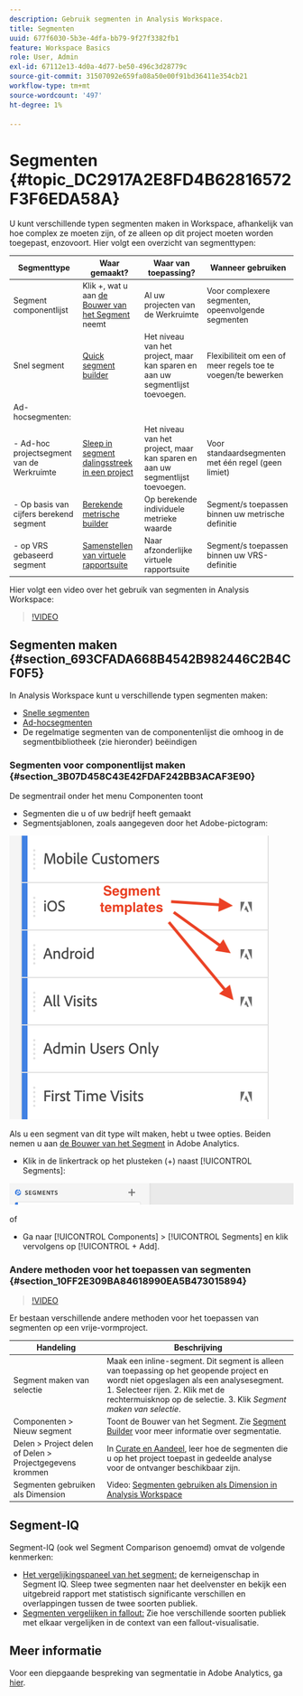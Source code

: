 ```yaml
---
description: Gebruik segmenten in Analysis Workspace.
title: Segmenten
uuid: 677f6030-5b3e-4dfa-bb79-9f27f3382fb1
feature: Workspace Basics
role: User, Admin
exl-id: 67112e13-4d0a-4d77-be50-496c3d28779c
source-git-commit: 31507092e659fa08a50e00f91bd36411e354cb21
workflow-type: tm+mt
source-wordcount: '497'
ht-degree: 1%

---
```



# Segmenten {#topic_DC2917A2E8FD4B62816572F3F6EDA58A}

U kunt verschillende typen segmenten maken in Workspace, afhankelijk van hoe complex ze moeten zijn, of ze alleen op dit project moeten worden toegepast, enzovoort. Hier volgt een overzicht van segmenttypen:

| Segmenttype | Waar gemaakt? | Waar van toepassing? | Wanneer gebruiken |
| --- | --- | --- | --- |
| Segment componentlijst | Klik +, wat u aan [de Bouwer van het Segment ](/help/components/segmentation/segmentation-workflow/seg-build.md) neemt | Al uw projecten van de Werkruimte | Voor complexere segmenten, opeenvolgende segmenten |
| Snel segment | [Quick segment builder](/help/analyze/analysis-workspace/components/segments/quick-segments.md) | Het niveau van het project, maar kan sparen en aan uw segmentlijst toevoegen. | Flexibiliteit om een of meer regels toe te voegen/te bewerken |
| Ad-hocsegmenten: |  |  |  |
| - Ad-hoc projectsegment van de Werkruimte | [Sleep in segment dalingsstreek in een project](/help/analyze/analysis-workspace/components/segments/ad-hoc-segments.md) | Het niveau van het project, maar kan sparen en aan uw segmentlijst toevoegen. | Voor standaardsegmenten met één regel (geen limiet) |
| - Op basis van cijfers berekend segment | [Berekende metrische builder](https://experienceleague.adobe.com/docs/analytics/components/calculated-metrics/calcmetric-workflow/metrics-with-segments.html) | Op berekende individuele metrieke waarde | Segment/s toepassen binnen uw metrische definitie |
| - op VRS gebaseerd segment | [Samenstellen van virtuele rapportsuite](https://experienceleague.adobe.com/docs/analytics/components/virtual-report-suites/vrs-workflow/vrs-create.html) | Naar afzonderlijke virtuele rapportsuite | Segment/s toepassen binnen uw VRS-definitie |

Hier volgt een video over het gebruik van segmenten in Analysis Workspace:

>[!VIDEO](https://video.tv.adobe.com/v/23977/?quality=12)

## Segmenten maken {#section_693CFADA668B4542B982446C2B4CF0F5}

In Analysis Workspace kunt u verschillende typen segmenten maken:

* [Snelle segmenten](/help/analyze/analysis-workspace/components/segments/quick-segments.md)
* [Ad-hocsegmenten](/help/analyze/analysis-workspace/components/segments/ad-hoc-segments.md)
* De regelmatige segmenten van de componentenlijst die omhoog in de segmentbibliotheek (zie hieronder) beëindigen

### Segmenten voor componentlijst maken {#section_3B07D458C43E42FDAF242BB3ACAF3E90}

De segmentrail onder het menu Componenten toont
* Segmenten die u of uw bedrijf heeft gemaakt
* Segmentsjablonen, zoals aangegeven door het Adobe-pictogram:

![](assets/segment_icons.png)

Als u een segment van dit type wilt maken, hebt u twee opties. Beiden nemen u aan [de Bouwer van het Segment](/help/components/segmentation/segmentation-workflow/seg-build.md) in Adobe Analytics.

* Klik in de linkertrack op het plusteken (+) naast [!UICONTROL Segments]:

![](assets/create-seg.png)

of

* Ga naar [!UICONTROL Components] > [!UICONTROL Segments] en klik vervolgens op [!UICONTROL + Add].


### Andere methoden voor het toepassen van segmenten {#section_10FF2E309BA84618990EA5B473015894}

>[!VIDEO](https://video.tv.adobe.com/v/30994/?quality=12)

Er bestaan verschillende andere methoden voor het toepassen van segmenten op een vrije-vormproject.

| Handeling | Beschrijving |
|--- |--- |
| Segment maken van selectie | Maak een inline-segment. Dit segment is alleen van toepassing op het geopende project en wordt niet opgeslagen als een analysesegment. 1. Selecteer rijen.  2. Klik met de rechtermuisknop op de selectie.  3. Klik *Segment maken van selectie*. |
| Componenten > Nieuw segment | Toont de Bouwer van het Segment. Zie [Segment Builder](https://experienceleague.adobe.com/docs/analytics/components/segmentation/segmentation-workflow/seg-build.html) voor meer informatie over segmentatie. |
| Delen > Project delen of Delen > Projectgegevens krommen | In [Curate en Aandeel](https://experienceleague.adobe.com/docs/analytics/analyze/analysis-workspace/curate-share/curate.html#concept_4A9726927E7C44AFA260E2BB2721AFC6), leer hoe de segmenten die u op het project toepast in gedeelde analyse voor de ontvanger beschikbaar zijn. |
| Segmenten gebruiken als Dimension | Video: [Segmenten gebruiken als Dimension in Analysis Workspace](https://experienceleague.adobe.com/docs/analytics-learn/tutorials/analysis-workspace/applying-segments/using-segments-as-dimensions-in-analysis-workspace.html?lang=en) |

## Segment-IQ

Segment-IQ (ook wel Segment Comparison genoemd) omvat de volgende kenmerken:

* [Het vergelijkingspaneel van het segment:](/help/analyze/analysis-workspace/c-panels/c-segment-comparison/segment-comparison.md) de kerneigenschap in Segment IQ. Sleep twee segmenten naar het deelvenster en bekijk een uitgebreid rapport met statistisch significante verschillen en overlappingen tussen de twee soorten publiek.
* [Segmenten vergelijken in fallout:](/help/analyze/analysis-workspace/visualizations/fallout/compare-segments-fallout.md) Zie hoe verschillende soorten publiek met elkaar vergelijken in de context van een fallout-visualisatie.

## Meer informatie

Voor een diepgaande bespreking van segmentatie in Adobe Analytics, ga [hier](/help/components/segmentation/seg-overview.md).